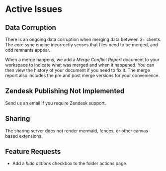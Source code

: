 # Active Issues

## Data Corruption
There is an ongoing data corruption when merging data between 3+ clients.  The core sync engine incorrectly senses that files need to be merged, and odd remnants appear. 

When a merge happens, we add a *Merge Conflict Report* document to your workspace to indicate what was merged and when it happened.  You can then view the history of your document if you need to fix it.  The merge report also includes the pre and post merge versions for your convenience.

## Zendesk Publishing Not Implemented
Send us an email if you require Zendesk support.

## Sharing
The sharing server does not render mermaid, fences, or other canvas-based extensions.

## Feature Requests
* Add a *hide actions* checkbox to the folder actions page.
<!--stackedit_data:
eyJoaXN0b3J5IjpbMTE2NTgwNzIyMiwxODkzNDE5MjM4LC0xOD
Y4Mzg5MTM2LDE1NTY1ODk1NDUsNjE2Mzk0NzI0LC04OTU1NjEy
OCwtMTg4NzE1NjU4MCwtMTQyMjk3MzcyNiwxMjgwMzI4NTk1LC
0xNjkyMjA1ODMzLDE0MDAzNzg1NzUsMTg1MTE3MzczNyw4OTM1
NTAxNjgsLTYzNjc5NTMzMywtNjM2Njc4MjI5LDU0NzUxODIzMS
wtNDAzNDE1OTEzXX0=
-->
